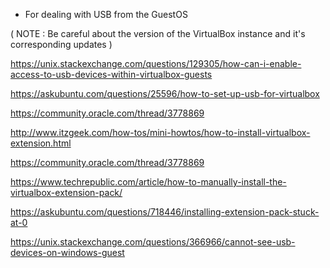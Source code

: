 - For dealing with USB from the GuestOS

( NOTE : Be careful about the version of the VirtualBox instance and it's corresponding updates )

https://unix.stackexchange.com/questions/129305/how-can-i-enable-access-to-usb-devices-within-virtualbox-guests

https://askubuntu.com/questions/25596/how-to-set-up-usb-for-virtualbox

https://community.oracle.com/thread/3778869

http://www.itzgeek.com/how-tos/mini-howtos/how-to-install-virtualbox-extension.html

https://community.oracle.com/thread/3778869

https://www.techrepublic.com/article/how-to-manually-install-the-virtualbox-extension-pack/

https://askubuntu.com/questions/718446/installing-extension-pack-stuck-at-0

https://unix.stackexchange.com/questions/366966/cannot-see-usb-devices-on-windows-guest

